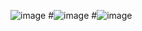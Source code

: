![image](https://user-images.githubusercontent.com/108885771/232254101-7f9d9a3d-ecf2-4cb1-b43b-57ad3bb04641.png)
#![image](https://user-images.githubusercontent.com/108885771/232254050-fdd86d99-3b0a-4780-b22f-f0771603a0e4.png)
#![image](https://user-images.githubusercontent.com/108885771/232254060-8741f27c-40b2-4780-95c5-4fbac0d97e6d.png)
